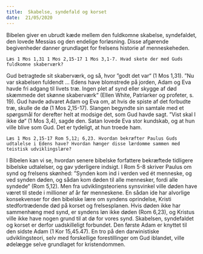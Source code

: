 ```yaml
---
title:  Skabelse, syndefald og korset
date:  21/05/2020
---
```


Bibelen giver en ubrudt kæde mellem den fuldkomne skabelse, syndefaldet, den lovede Messias og den endelige forløsning. Disse afgørende begivenheder danner grundlaget for frelsens historie af menneskeheden.

`Læs 1 Mos 1,31 1 Mos 2,15-17 1 Mos 3,1-7. Hvad skete der med Guds fuldkomne skaberværk?`

Gud betragtede sit skaberværk, og så, hvor ”godt det var“ (1 Mos 1,31). ”Nu var skabelsen fuldendt … Edens have blomstrede på jorden, Adam og Eva havde fri adgang til livets træ. Ingen plet af synd eller skygge af død skæmmede det skønne skaberværk“ (Ellen White, Patriarker og profeter, s. 19). Gud havde advaret Adam og Eva om, at hvis de spiste af det forbudte træ, skulle de dø (1 Mos 2,15-17). Slangen begyndte sin samtale med et spørgsmål for derefter helt at modsige det, som Gud havde sagt. ”Vist skal I ikke dø“ (1 Mos 3,4), sagde den. Satan lovede Eva stor kundskab, og at hun ville blive som Gud. Det er tydeligt, at hun troede ham.

`Læs 1 Mos 2,15-17 Rom 5,12; 6,23. Hvordan bekræfter Paulus Guds udtalelse i Edens have? Hvordan hænger disse lærdomme sammen med teistisk udviklingslære?`

I Bibelen kan vi se, hvordan senere bibelske forfattere bekræftede tidligere bibelske udtalelser, og gav yderligere indsigt. I Rom 5-8 skriver Paulus om synd og frelsens skønhed: ”Synden kom ind i verden ved ét menneske, og ved synden døden, og sådan kom døden til alle mennesker, fordi alle syndede“ (Rom 5,12). Men fra udviklingsteoriens synsvinkel ville døden have været til stede i millioner af år før menneskene. En sådan ide har alvorlige konsekvenser for den bibelske lære om syndens oprindelse, Kristi stedfortrædende død på korset og frelsesplanen. Hvis døden ikke har sammenhæng med synd, er syndens løn ikke døden (Rom 6,23), og Kristus ville ikke have nogen grund til at dø for vores synd. Skabelsen, syndefaldet og korset er derfor uadskilleligt forbundet. Den første Adam er knyttet til den sidste Adam (1 Kor 15,45.47). En tro på den darwinistiske udviklingsteori, selv med forskellige forestillinger om Gud iblandet, ville ødelægge selve grundlaget for kristendommen.